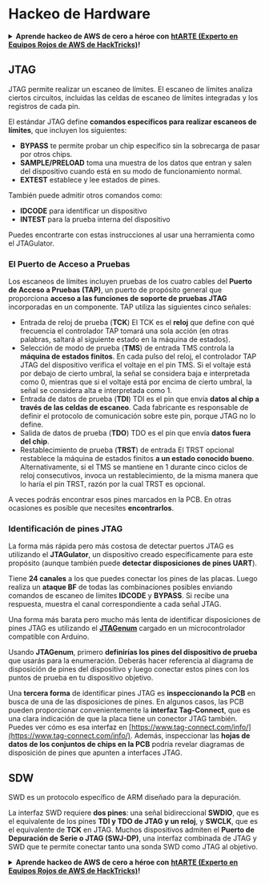 # Hackeo de Hardware

<details>

<summary><strong>Aprende hackeo de AWS de cero a héroe con</strong> <a href="https://training.hacktricks.xyz/courses/arte"><strong>htARTE (Experto en Equipos Rojos de AWS de HackTricks)</strong></a><strong>!</strong></summary>

Otras formas de apoyar a HackTricks:

* Si deseas ver tu **empresa anunciada en HackTricks** o **descargar HackTricks en PDF** ¡Consulta los [**PLANES DE SUSCRIPCIÓN**](https://github.com/sponsors/carlospolop)!
* Obtén el [**swag oficial de PEASS & HackTricks**](https://peass.creator-spring.com)
* Descubre [**La Familia PEASS**](https://opensea.io/collection/the-peass-family), nuestra colección de [**NFTs**](https://opensea.io/collection/the-peass-family) exclusivos
* **Únete al** 💬 [**grupo de Discord**](https://discord.gg/hRep4RUj7f) o al [**grupo de telegram**](https://t.me/peass) o **síguenos** en **Twitter** 🐦 [**@carlospolopm**](https://twitter.com/hacktricks\_live)**.**
* **Comparte tus trucos de hackeo enviando PRs a los repositorios de** [**HackTricks**](https://github.com/carlospolop/hacktricks) y [**HackTricks Cloud**](https://github.com/carlospolop/hacktricks-cloud).

</details>

## JTAG

JTAG permite realizar un escaneo de límites. El escaneo de límites analiza ciertos circuitos, incluidas las celdas de escaneo de límites integradas y los registros de cada pin.

El estándar JTAG define **comandos específicos para realizar escaneos de límites**, que incluyen los siguientes:

* **BYPASS** te permite probar un chip específico sin la sobrecarga de pasar por otros chips.
* **SAMPLE/PRELOAD** toma una muestra de los datos que entran y salen del dispositivo cuando está en su modo de funcionamiento normal.
* **EXTEST** establece y lee estados de pines.

También puede admitir otros comandos como:

* **IDCODE** para identificar un dispositivo
* **INTEST** para la prueba interna del dispositivo

Puedes encontrarte con estas instrucciones al usar una herramienta como el JTAGulator.

### El Puerto de Acceso a Pruebas

Los escaneos de límites incluyen pruebas de los cuatro cables del **Puerto de Acceso a Pruebas (TAP)**, un puerto de propósito general que proporciona **acceso a las funciones de soporte de pruebas JTAG** incorporadas en un componente. TAP utiliza las siguientes cinco señales:

* Entrada de reloj de prueba (**TCK**) El TCK es el **reloj** que define con qué frecuencia el controlador TAP tomará una sola acción (en otras palabras, saltará al siguiente estado en la máquina de estados).
* Selección de modo de prueba (**TMS**) de entrada TMS controla la **máquina de estados finitos**. En cada pulso del reloj, el controlador TAP JTAG del dispositivo verifica el voltaje en el pin TMS. Si el voltaje está por debajo de cierto umbral, la señal se considera baja e interpretada como 0, mientras que si el voltaje está por encima de cierto umbral, la señal se considera alta e interpretada como 1.
* Entrada de datos de prueba (**TDI**) TDI es el pin que envía **datos al chip a través de las celdas de escaneo**. Cada fabricante es responsable de definir el protocolo de comunicación sobre este pin, porque JTAG no lo define.
* Salida de datos de prueba (**TDO**) TDO es el pin que envía **datos fuera del chip**.
* Restablecimiento de prueba (**TRST**) de entrada El TRST opcional restablece la máquina de estados finitos **a un estado conocido bueno**. Alternativamente, si el TMS se mantiene en 1 durante cinco ciclos de reloj consecutivos, invoca un restablecimiento, de la misma manera que lo haría el pin TRST, razón por la cual TRST es opcional.

A veces podrás encontrar esos pines marcados en la PCB. En otras ocasiones es posible que necesites **encontrarlos**.

### Identificación de pines JTAG

La forma más rápida pero más costosa de detectar puertos JTAG es utilizando el **JTAGulator**, un dispositivo creado específicamente para este propósito (aunque también puede **detectar disposiciones de pines UART**).

Tiene **24 canales** a los que puedes conectar los pines de las placas. Luego realiza un **ataque BF** de todas las combinaciones posibles enviando comandos de escaneo de límites **IDCODE** y **BYPASS**. Si recibe una respuesta, muestra el canal correspondiente a cada señal JTAG.

Una forma más barata pero mucho más lenta de identificar disposiciones de pines JTAG es utilizando el [**JTAGenum**](https://github.com/cyphunk/JTAGenum/) cargado en un microcontrolador compatible con Arduino.

Usando **JTAGenum**, primero **definirías los pines del dispositivo de prueba** que usarás para la enumeración. Deberás hacer referencia al diagrama de disposición de pines del dispositivo y luego conectar estos pines con los puntos de prueba en tu dispositivo objetivo.

Una **tercera forma** de identificar pines JTAG es **inspeccionando la PCB** en busca de una de las disposiciones de pines. En algunos casos, las PCB pueden proporcionar convenientemente la **interfaz Tag-Connect**, que es una clara indicación de que la placa tiene un conector JTAG también. Puedes ver cómo es esa interfaz en [https://www.tag-connect.com/info/](https://www.tag-connect.com/info/). Además, inspeccionar las **hojas de datos de los conjuntos de chips en la PCB** podría revelar diagramas de disposición de pines que apunten a interfaces JTAG.

## SDW

SWD es un protocolo específico de ARM diseñado para la depuración.

La interfaz SWD requiere **dos pines**: una señal bidireccional **SWDIO**, que es el equivalente de los pines **TDI y TDO de JTAG y un reloj**, y **SWCLK**, que es el equivalente de **TCK** en JTAG. Muchos dispositivos admiten el **Puerto de Depuración de Serie o JTAG (SWJ-DP)**, una interfaz combinada de JTAG y SWD que te permite conectar tanto una sonda SWD como JTAG al objetivo.

<details>

<summary><strong>Aprende hackeo de AWS de cero a héroe con</strong> <a href="https://training.hacktricks.xyz/courses/arte"><strong>htARTE (Experto en Equipos Rojos de AWS de HackTricks)</strong></a><strong>!</strong></summary>

Otras formas de apoyar a HackTricks:

* Si deseas ver tu **empresa anunciada en HackTricks** o **descargar HackTricks en PDF** ¡Consulta los [**PLANES DE SUSCRIPCIÓN**](https://github.com/sponsors/carlospolop)!
* Obtén el [**swag oficial de PEASS & HackTricks**](https://peass.creator-spring.com)
* Descubre [**La Familia PEASS**](https://opensea.io/collection/the-peass-family), nuestra colección de [**NFTs**](https://opensea.io/collection/the-peass-family) exclusivos
* **Únete al** 💬 [**grupo de Discord**](https://discord.gg/hRep4RUj7f) o al [**grupo de telegram**](https://t.me/peass) o **síguenos** en **Twitter** 🐦 [**@carlospolopm**](https://twitter.com/hacktricks\_live)**.**
* **Comparte tus trucos de hackeo enviando PRs a los repositorios de** [**HackTricks**](https://github.com/carlospolop/hacktricks) y [**HackTricks Cloud**](https://github.com/carlospolop/hacktricks-cloud).

</details>
